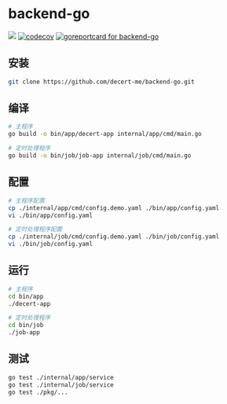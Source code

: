 # backend-go
![](https://img.shields.io/badge/license-MIT-green)
[![codecov](https://codecov.io/gh/decert-me/backend-go/branch/feature/testing/graph/badge.svg?token=D68XAECVLI)](https://codecov.io/gh/decert-me/backend-go)
[![goreportcard for backend-go](https://goreportcard.com/badge/github.com/decert-me/backend-go)](https://goreportcard.com/report/github.com/decert-me/backend-go)
## 安装
```bash
git clone https://github.com/decert-me/backend-go.git
```
## 编译
```bash
# 主程序
go build -o bin/app/decert-app internal/app/cmd/main.go

# 定时处理程序
go build -o bin/job/job-app internal/job/cmd/main.go
```
## 配置
```bash
# 主程序配置
cp ./internal/app/cmd/config.demo.yaml ./bin/app/config.yaml
vi ./bin/app/config.yaml

# 定时处理程序配置
cp ./internal/job/cmd/config.demo.yaml ./bin/job/config.yaml
vi ./bin/job/config.yaml
```
## 运行
```bash
# 主程序
cd bin/app
./decert-app

# 定时处理程序
cd bin/job
./job-app
```

## 测试
```bash
go test ./internal/app/service
go test ./internal/job/service
go test ./pkg/...
```

